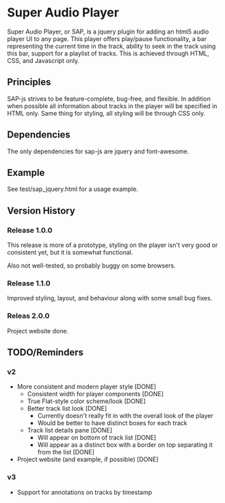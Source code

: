 # Super Audio Player
Super Audio Player, or SAP, is a jquery plugin for adding an html5 audio player UI to any page. This player offers play/pause functionality, a bar representing the current time in the track, ability to seek in the track using this bar, support for a playlist of tracks. This is achieved through HTML, CSS, and Javascript only.

## Principles
SAP-js strives to be feature-complete, bug-free, and flexible. In addition when possible all information about tracks in the player will be specified in HTML only. Same thing for styling, all styling will be through CSS only.

## Dependencies
The only dependencies for sap-js are jquery and font-awesome.

## Example
See test/sap\_jquery.html for a usage example.

## Version History
### Release 1.0.0
This release is more of a prototype, styling on the player isn't very good or consistent yet, but it is somewhat functional.

Also not well-tested, so probably buggy on some browsers.

### Release 1.1.0
Improved styling, layout, and behaviour along with some small bug fixes.

### Releas 2.0.0
Project website done.

## TODO/Reminders
### v2
* More consistent and modern player style [DONE]
  * Consistent width for player components [DONE]
  * True Flat-style color scheme/look [DONE]
  * Better track list look [DONE]
    * Currently doesn't really fit in with the overall look of the player
    * Would be better to have distinct boxes for each track
  * Track list details pane [DONE]
    * Will appear on bottom of track list [DONE]
    * Will appear as a distinct box with a border on top separating it from the list [DONE]
* Project website (and example, if possible) [DONE]

### v3
* Support for annotations on tracks by timestamp
